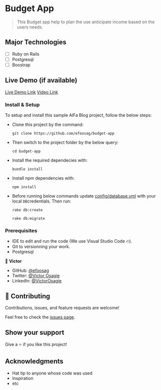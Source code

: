 
# Budget App

> This Budget app help to plan the use anticipate income based on the users needs.

## Major Technologies
- [ ] Ruby on Rails
- [ ] Postgresql
- [ ] Boostrap

## Live Demo (if available)

[Live Demo Link]()
[Video Link]()

### Install & Setup

To setup and install this sample AlFa Blog project, follow the below steps:
- Clone this project by the command: 
  ```
  git clone https://github.com/efoosag/budget-app
  ```

- Then switch to the project folder by the below query:

  ```
  cd budget-app
  ```

- Install the required dependecies with:
  ```
  bundle install
  ```
- Install npm dependencies with: 
  ```
  npm install
  ```
- Before running below commands update [config/database.yml](./config/database.yml) with your local `DB`credentials. Then run:
    ```
    rake db:create
    ```
    ```
    rake db:migrate
    ```

### Prerequisites

- IDE to edit and run the code (We use Visual Studio Code 🔥).
- Git to versionning your work.
- Postgresql

👤 **Victor**

- GitHub: [@efoosag](https://github.com/efoosag)
- Twitter: [@Victor Osagie](https://www.twitter.com/Victorosagie08)
- LinkedIn: [@VictorOsagie](https://www.linkedin.com/in/victor-osagie-a713ba22b/)


## 🤝 Contributing
Contributions, issues, and feature requests are welcome!

Feel free to check the [issues page](../../issues/).

## Show your support
Give a ⭐️ if you like this project!

## Acknowledgments
- Hat tip to anyone whose code was used
- Inspiration
- etc